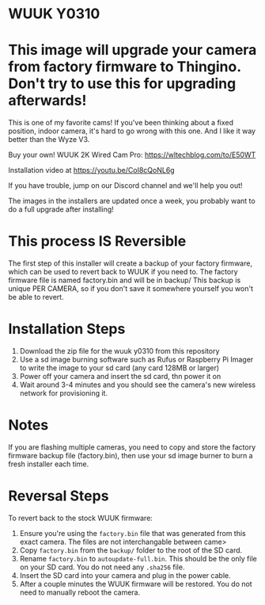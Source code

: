 # WUUK Y0310

# This image will upgrade your camera from factory firmware to Thingino. Don't try to use this for upgrading afterwards!

This is one of my favorite cams! If you've been thinking about a fixed position, indoor camera, it's hard to go wrong with this one. And I like it way better than the Wyze V3.

Buy your own! WUUK 2K Wired Cam Pro: https://wltechblog.com/to/E50WT

Installation video at https://youtu.be/CoI8cQoNL6g

If you have trouble, jump on our Discord channel and we'll help you out!

The images in the installers are updated once a week, you probably want to do a full upgrade after installing!


# This process IS Reversible

The first step of this installer will create a backup of your factory firmware, which can be used to revert back to WUUK if you need to.
The factory firmware file is named factory.bin and will be in backup/
This backup is unique PER CAMERA, so if you don't save it somewhere yourself you won't be able to revert.

# Installation Steps

1. Download the zip file for the wuuk y0310 from this repository
2. Use a sd image burning software such as Rufus or Raspberry Pi Imager to write the image to your sd card (any card 128MB or larger)
3. Power off your camera and insert the sd card, thn power it on
4. Wait around 3-4 minutes and you should see the camera's new wireless network for provisioning it.

# Notes

If you are flashing multiple cameras, you need to copy and store the factory firmware backup file (factory.bin), then use
your sd image burner to burn a fresh installer each time.

# Reversal Steps

To revert back to the stock WUUK firmware:

1. Ensure you're using the `factory.bin` file that was generated from this exact camera. The files are not interchangable between came>
2. Copy `factory.bin` from the `backup/` folder to the root of the SD card.
3. Rename `factory.bin` to `autoupdate-full.bin`. This should be the only file on your SD card. You do not need any `.sha256` file.
4. Insert the SD card into your camera and plug in the power cable.
5. After a couple minutes the WUUK firmware will be restored. You do not need to manually reboot the camera.
